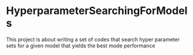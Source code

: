 # HyperparameterSearchingForModels
This project is about writing a set of codes that search hyper parameter sets for a given model that yields the best mode performance

